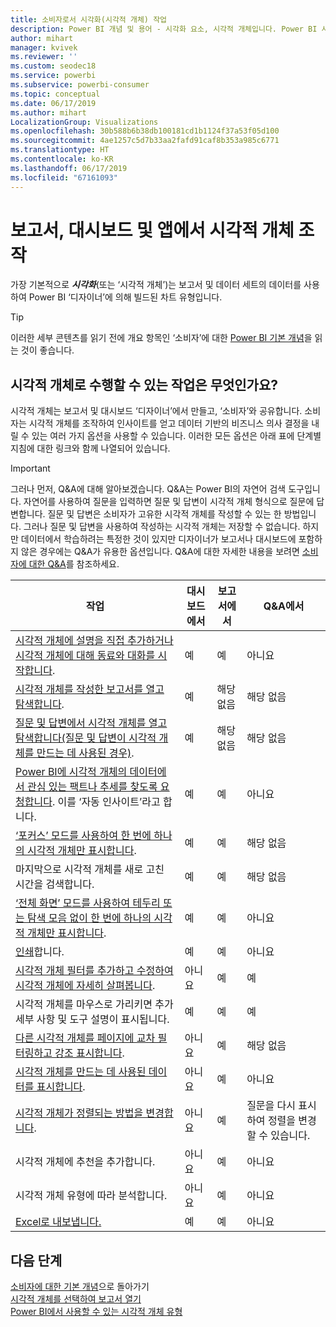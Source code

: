 ```yaml
---
title: 소비자로서 시각화(시각적 개체) 작업
description: Power BI 개념 및 용어 - 시각화 요소, 시각적 개체입니다. Power BI 시각화, 시각적 개체란 무엇인가요?
author: mihart
manager: kvivek
ms.reviewer: ''
ms.custom: seodec18
ms.service: powerbi
ms.subservice: powerbi-consumer
ms.topic: conceptual
ms.date: 06/17/2019
ms.author: mihart
LocalizationGroup: Visualizations
ms.openlocfilehash: 30b588b6b38db100181cd1b1124f37a53f05d100
ms.sourcegitcommit: 4ae1257c5d7b33aa2fafd91caf8b353a985c6771
ms.translationtype: HT
ms.contentlocale: ko-KR
ms.lasthandoff: 06/17/2019
ms.locfileid: "67161093"
---
```

# <a name="interact-with-visuals-in-reports-dashboards-and-apps"></a>보고서, 대시보드 및 앱에서 시각적 개체 조작

가장 기본적으로 ***시각화***(또는 ‘시각적 개체’)는 보고서 및 데이터 세트의 데이터를 사용하여 Power BI ‘디자이너’에 의해 빌드된 차트 유형입니다.   

> [!TIP]
> 이러한 세부 콘텐츠를 읽기 전에 개요 항목인 ‘소비자’에 대한 [Power BI 기본 개념](end-user-basic-concepts.md)을 읽는 것이 좋습니다. 

## <a name="what-can-i-do-with-visuals"></a>시각적 개체로 수행할 수 있는 작업은 무엇인가요?

시각적 개체는 보고서 및 대시보드 ‘디자이너’에서 만들고, ‘소비자’와 공유합니다.   소비자는 시각적 개체를 조작하여 인사이트를 얻고 데이터 기반의 비즈니스 의사 결정을 내릴 수 있는 여러 가지 옵션을 사용할 수 있습니다. 이러한 모든 옵션은 아래 표에 단계별 지침에 대한 링크와 함께 나열되어 있습니다.

> [!IMPORTANT]
> 그러나 먼저, Q&A에 대해 알아보겠습니다. Q&A는 Power BI의 자연어 검색 도구입니다. 자연어를 사용하여 질문을 입력하면 질문 및 답변이 시각적 개체 형식으로 질문에 답변합니다. 질문 및 답변은 소비자가 고유한 시각적 개체를 작성할 수 있는 한 방법입니다. 그러나 질문 및 답변을 사용하여 작성하는 시각적 개체는 저장할 수 없습니다. 하지만 데이터에서 학습하려는 특정한 것이 있지만 디자이너가 보고서나 대시보드에 포함하지 않은 경우에는 Q&A가 유용한 옵션입니다. Q&A에 대한 자세한 내용을 보려면 [소비자에 대한 Q&A](end-user-q-and-a.md)를 참조하세요.



|작업  |대시보드에서  |보고서에서  | Q&A에서
|---------|---------|---------|--------|
|[시각적 개체에 설명을 직접 추가하거나 시각적 개체에 대해 동료와 대화를 시작합니다](end-user-comment.md).     |  예       |   예      |  아니요  |
|[시각적 개체를 작성한 보고서를 열고 탐색합니다](end-user-tiles.md).     |    예     |   해당 없음      |  해당 없음 |
|[질문 및 답변에서 시각적 개체를 열고 탐색합니다(질문 및 답변이 시각적 개체를 만드는 데 사용된 경우)](end-user-q-and-a.md).     |   예      |   해당 없음      |  해당 없음  |
|[Power BI에 시각적 개체의 데이터에서 관심 있는 팩트나 추세를 찾도록 요청합니다](end-user-insights.md).  이를 ‘자동 인사이트’라고 합니다.      |    예     |   예      | 아니요   |
|[‘포커스’ 모드를 사용하여 한 번에 하나의 시각적 개체만 표시합니다](end-user-focus.md).      | 예        |   예      | 해당 없음  |
|마지막으로 시각적 개체를 새로 고친 시간을 검색합니다.     |  예       |    예     | 해당 없음  |
|[‘전체 화면’ 모드를 사용하여 테두리 또는 탐색 모음 없이 한 번에 하나의 시각적 개체만 표시합니다](end-user-focus.md).      |   예      |  예       | 아니요  |
|[인쇄](end-user-print.md)합니다.     |  예       |   예      | 아니요  |
|[시각적 개체 필터를 추가하고 수정하여 시각적 개체에 자세히 살펴봅니다](end-user-report-filter.md).     |    아니요     |   예      | 예  |
|시각적 개체를 마우스로 가리키면 추가 세부 사항 및 도구 설명이 표시됩니다.     |    예     |   예      | 예  |
|[다른 시각적 개체를 페이지에 교차 필터링하고 강조 표시합니다](end-user-interactions.md).    |   아니요      |   예      | 해당 없음  |
|[시각적 개체를 만드는 데 사용된 데이터를 표시합니다](end-user-show-data.md).     |  아니요       |   예      | 아니요  |
| [시각적 개체가 정렬되는 방법을 변경합니다](end-user-change-sort.md). | 아니요  | 예  | 질문을 다시 표시하여 정렬을 변경할 수 있습니다.  |
| 시각적 개체에 추천을 추가합니다. | 아니요  | 예  |  아니요 |
| 시각적 개체 유형에 따라 분석합니다. | 아니요  | 예  | 아니요  |
| [Excel로 내보냅니다.](end-user-export.md) | 예 | 예 | 아니요|

## <a name="next-steps"></a>다음 단계
[소비자에 대한 기본 개념](end-user-basic-concepts.md)으로 돌아가기  
[시각적 개체를 선택하여 보고서 열기](end-user-report-open.md)    
[Power BI에서 사용할 수 있는 시각적 개체 유형](end-user-visual-type.md)

